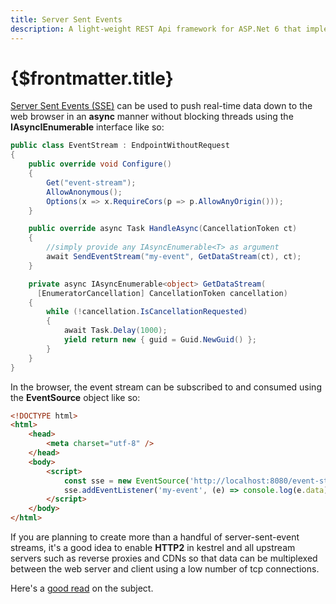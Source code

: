 ```yaml
---
title: Server Sent Events
description: A light-weight REST Api framework for ASP.Net 6 that implements REPR (Request-Endpoint-Response) Pattern.
---
```


# {$frontmatter.title}

[Server Sent Events (SSE)](https://developer.mozilla.org/en-US/docs/Web/API/Server-sent_events) can be used to push real-time data down to the web browser in an **async** manner without blocking threads using the **IAsyncIEnumerable** interface like so:

```cs
public class EventStream : EndpointWithoutRequest
{
    public override void Configure()
    {
        Get("event-stream");
        AllowAnonymous();
        Options(x => x.RequireCors(p => p.AllowAnyOrigin()));
    }

    public override async Task HandleAsync(CancellationToken ct)
    {
        //simply provide any IAsyncEnumerable<T> as argument
        await SendEventStream("my-event", GetDataStream(ct), ct);
    }

    private async IAsyncEnumerable<object> GetDataStream(
      [EnumeratorCancellation] CancellationToken cancellation)
    {
        while (!cancellation.IsCancellationRequested)
        {
            await Task.Delay(1000);
            yield return new { guid = Guid.NewGuid() };
        }
    }
}
```

In the browser, the event stream can be subscribed to and consumed using the **EventSource** object like so:

```html
<!DOCTYPE html>
<html>
	<head>
		<meta charset="utf-8" />
	</head>
	<body>
		<script>
			const sse = new EventSource('http://localhost:8080/event-stream');
			sse.addEventListener('my-event', (e) => console.log(e.data));
		</script>
	</body>
</html>
```

If you are planning to create more than a handful of server-sent-event streams, it's a good idea to enable **HTTP2** in kestrel and all upstream servers such as reverse proxies and CDNs so that data can be multiplexed between the web server and client using a low number of tcp connections.

Here's a [good read](https://ordina-jworks.github.io/event-driven/2021/04/23/SSE-with-HTTP2.html) on the subject.
